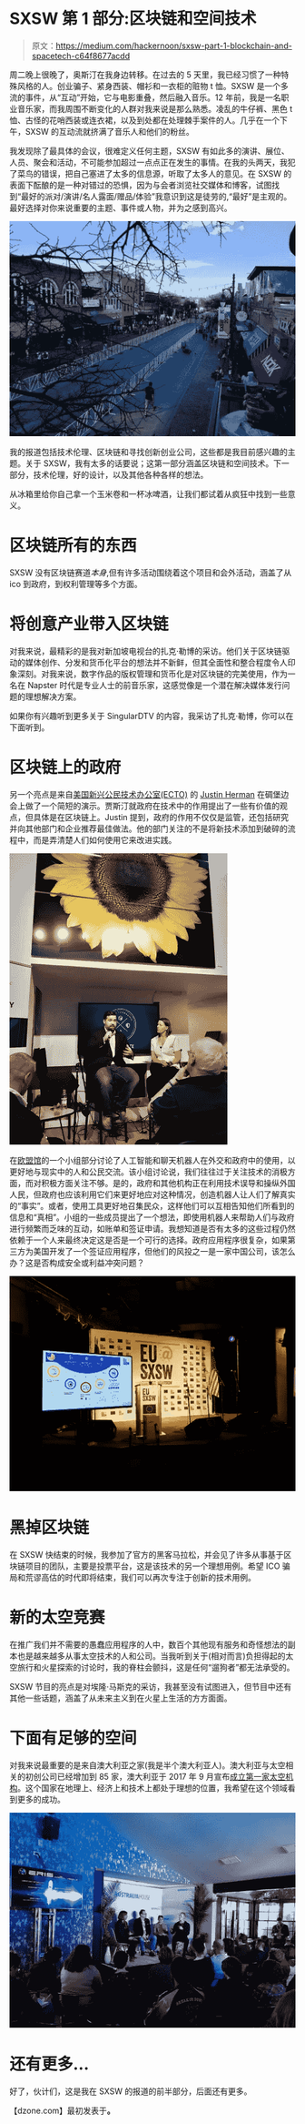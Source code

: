 # SXSW 第 1 部分:区块链和空间技术

> 原文：<https://medium.com/hackernoon/sxsw-part-1-blockchain-and-spacetech-c64f8677acdd>

周二晚上很晚了，奥斯汀在我身边转移。在过去的 5 天里，我已经习惯了一种特殊风格的人。创业骗子、紧身西装、帽衫和一衣柜的赃物 t 恤。SXSW 是一个多流的事件，从“互动”开始，它与电影重叠，然后融入音乐。12 年前，我是一名职业音乐家，而我周围不断变化的人群对我来说是那么熟悉。凌乱的牛仔裤、黑色 t 恤、古怪的花哨西装或连衣裙，以及到处都在处理棘手案件的人。几乎在一个下午，SXSW 的互动流就挤满了音乐人和他们的粉丝。

我发现除了最具体的会议，很难定义任何主题，SXSW 有如此多的演讲、展位、人员、聚会和活动，不可能参加超过一点点正在发生的事情。在我的头两天，我犯了菜鸟的错误，把自己塞进了太多的信息源，听取了太多人的意见。在 SXSW 的表面下酝酿的是一种对错过的恐惧，因为与会者浏览社交媒体和博客，试图找到“最好的派对/演讲/名人露面/赠品/体验”我意识到这是徒劳的,“最好”是主观的。最好选择对你来说重要的主题、事件或人物，并为之感到高兴。

![](img/eb7c3c202c93f6a3d30495298a4bdd12.png)

我的报道包括技术伦理、区块链和寻找创新创业公司，这些都是我目前感兴趣的主题。关于 SXSW，我有太多的话要说；这第一部分涵盖区块链和空间技术。下一部分，技术伦理，好的设计，以及其他各种各样的想法。

从冰箱里给你自己拿一个玉米卷和一杯冰啤酒，让我们都试着从疯狂中找到一些意义。

# 区块链所有的东西

SXSW 没有区块链赛道*本身*,但有许多活动围绕着这个项目和会外活动，涵盖了从 ico 到政府，到权利管理等多个方面。

# 将创意产业带入区块链

对我来说，最精彩的是我对新加坡电视台的扎克·勒博的采访。他们关于区块链驱动的媒体创作、分发和货币化平台的想法并不新鲜，但其全面性和整合程度令人印象深刻。对我来说，数字作品的版权管理和货币化是对区块链的完美使用，作为一名在 Napster 时代是专业人士的前音乐家，这感觉像是一个潜在解决媒体发行问题的理想解决方案。

如果你有兴趣听到更多关于 SingularDTV 的内容，我采访了扎克·勒博，你可以在下面听到。

# 区块链上的政府

另一个亮点是来自[美国新兴公民技术办公室(ECTO)](https://emerging.digital.gov/) 的 [Justin Herman](https://www.linkedin.com/in/justintherman/) 在碉堡边会上做了一个简短的演示。贾斯汀就政府在技术中的作用提出了一些有价值的观点，但具体是在区块链上。Justin 提到，政府的作用不仅仅是监管，还包括研究并向其他部门和企业推荐最佳做法。他的部门关注的不是将新技术添加到破碎的流程中，而是弄清楚人们如何使用它来改进实践。

![](img/6cf67a2c3486458399ec2c9be8c21be9.png)

在[欧盟馆](http://euinaustin.org/)的一个小组部分讨论了人工智能和聊天机器人在外交和政府中的使用，以更好地与现实中的人和公民交流。该小组讨论说，我们往往过于关注技术的消极方面，而对积极方面关注不够。是的，政府和其他机构正在利用技术误导和操纵外国人民，但政府也应该利用它们来更好地应对这种情况，创造机器人让人们了解真实的“事实”。或者，使用工具更好地召集民众，这样他们可以互相告知他们所看到的信息和“真相”。小组的一些成员提出了一个想法，即使用机器人来帮助人们与政府进行频繁而乏味的互动，如账单和签证申请。我想知道是否有太多的这些过程仍然依赖于一个人来最终决定这是否是一个可行的选择。政府应用程序很复杂，如果第三方为美国开发了一个签证应用程序，但他们的风投之一是一家中国公司，该怎么办？这是否构成安全或利益冲突问题？

![](img/fd121f7605197bd9a9badeb753b79903.png)

# 黑掉区块链

在 SXSW 快结束的时候，我参加了官方的黑客马拉松，并会见了许多从事基于区块链项目的团队，主要是投票平台，这是该技术的另一个理想用例。希望 ICO 骗局和荒谬高估的时代即将结束，我们可以再次专注于创新的技术用例。

# 新的太空竞赛

在推广我们并不需要的愚蠢应用程序的人中，数百个其他现有服务和奇怪想法的副本也是越来越多从事太空技术的人和公司。当我听到关于(相对而言)负担得起的太空旅行和火星探索的讨论时，我的脊柱会颤抖，这是任何“遛狗者”都无法承受的。

SXSW 节目的亮点是对埃隆·马斯克的采访，我甚至没有试图进入，但节目中还有其他一些话题，涵盖了从未来主义到在火星上生活的方方面面。

# 下面有足够的空间

对我来说最重要的是来自澳大利亚之家(我是半个澳大利亚人)。澳大利亚与太空相关的初创公司已经增加到 85 家，澳大利亚于 2017 年 9 月宣布[成立第一家太空机构](http://www.abc.net.au/news/2017-09-25/government-to-establish-national-space-agency/8980268)。这个国家在地理上、经济上和技术上都处于理想的位置，我希望在这个领域看到更多的成功。

![](img/3f64ec53279d69dec3ad7010a1c6e4a7.png)

# 还有更多…

好了，伙计们，这是我在 SXSW 的报道的前半部分，后面还有更多。

【dzone.com】最初发表于[](https://dzone.com/articles/sxsw-part-1-blockchain-and-spacetech)**。**